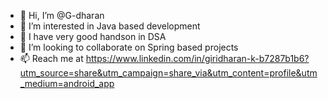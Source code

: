 - 👋 Hi, I’m @G-dharan
- 👀 I’m interested in Java based development 
- 🌱 I have very good handson in DSA
- 💞️ I’m looking to collaborate on Spring based projects
- 📫 Reach me at https://www.linkedin.com/in/giridharan-k-b7287b1b6?utm_source=share&utm_campaign=share_via&utm_content=profile&utm_medium=android_app
